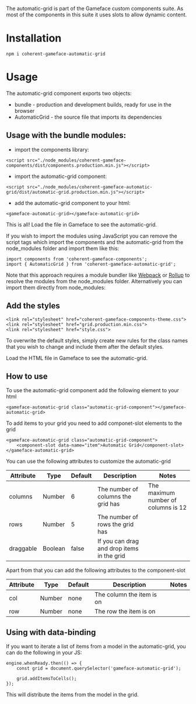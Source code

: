 <!--Copyright (c) Coherent Labs AD. All rights reserved. Licensed under the MIT License. See License.txt in the project root for license information. -->
The automatic-grid is part of the Gameface custom components suite. As most of the components in this suite it uses slots to allow dynamic content.

Installation
===================

`npm i coherent-gameface-automatic-grid`

Usage
===================
The automatic-grid component exports two objects:
- bundle - production and development builds, ready for use in the browser
- AutomaticGrid - the source file that imports its dependencies

## Usage with the bundle modules:

* import the components library:

~~~~{.html}
<script src="./node_modules/coherent-gameface-components/dist/components.production.min.js"></script>
~~~~

* import the automatic-grid component:

~~~~{.html}
<script src="./node_modules/coherent-gameface-automatic-grid/dist/automatic-grid.production.min.js"></script>
~~~~

* add the automatic-grid component to your html:

~~~~{.html}
<gameface-automatic-grid></gameface-automatic-grid>
~~~~

This is all! Load the file in Gameface to see the automatic-grid.

If you wish to import the modules using JavaScript you can remove the script tags
which import the components and the automatic-grid from the node_modules folder and import them like this:

~~~~{.js}
import components from 'coherent-gameface-components';
import { AutomaticGrid } from 'coherent-gameface-automatic-grid';
~~~~

Note that this approach requires a module bundler like [Webpack](https://webpack.js.org/) or [Rollup](https://rollupjs.org/guide/en/) to resolve the
modules from the node_modules folder. Alternatively you can import them directly from node_modules:

## Add the styles

~~~~{.html}
<link rel="stylesheet" href="coherent-gameface-components-theme.css">
<link rel="stylesheet" href="grid.production.min.css">
<link rel="stylesheet" href="style.css">
~~~~
To overwrite the default styles, simply create new rules for the class names that you wish to change and include them after the default styles.

Load the HTML file in Gameface to see the automatic-grid.


## How to use


To use the automatic-grid component add the following element to your html
~~~~{.html}
<gameface-automatic-grid class="automatic-grid-component"></gameface-automatic-grid>
~~~~

To add items to your grid you need to add componet-slot elements to the grid

~~~~{.html}
<gameface-automatic-grid class="automatic-grid-component">
    <component-slot data-name="item">Automatic Grid</component-slot>
</gameface-automatic-grid>
~~~~

You can use the following attributes to customize the automatic-grid

|Attribute   |Type   |Default   | Description   |Notes   |
|---|---|---|---|---|
|columns   | Number   |6   | The number of columns the grid has   | The maximum number of columns is 12   |
|rows   | Number   |5   | The number of rows the grid has   |   |
|draggable   | Boolean   |false   | If you can drag and drop items in the grid   |   |

Apart from that you can add the following attributes to the component-slot

|Attribute   |Type   |Default   | Description   |Notes   |
|---|---|---|---|---|
|col   | Number   |none   | The column the item is on   |   |
|row   | Number   |none   | The row the item is on    |   |


## Using with data-binding

If you want to iterate a list of items from a model in the automatic-grid, you can do the following in your JS:

~~~~{.js}
engine.whenReady.then(() => {
    const grid = document.querySelector('gameface-automatic-grid');
    
    grid.addItemsToCells();
});
~~~~

This will distribute the items from the model in the grid.